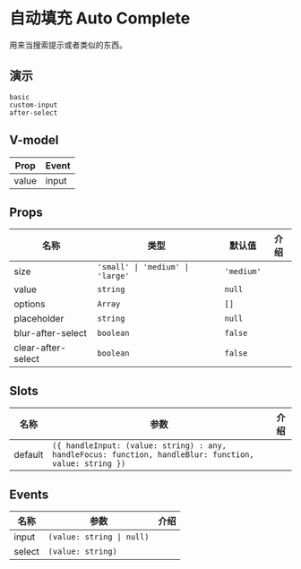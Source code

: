 # 自动填充 Auto Complete
用来当搜索提示或者类似的东西。
## 演示
```demo
basic
custom-input
after-select
```

## V-model
|Prop|Event|
|-|-|
|value|input|

## Props
|名称|类型|默认值|介绍|
|-|-|-|-|
|size|`'small' \| 'medium' \| 'large'`|`'medium'`||
|value|`string`|`null`||
|options|`Array`|`[]`||
|placeholder|`string`|`null`||
|blur-after-select|`boolean`|`false`||
|clear-after-select|`boolean`|`false`||

## Slots
|名称|参数|介绍|
|-|-|-|
|default|`({ handleInput: (value: string) : any, handleFocus: function, handleBlur: function, value: string })`||

## Events
|名称|参数|介绍|
|-|-|-|
|input|`(value: string \| null)`||
|select|`(value: string)`||
